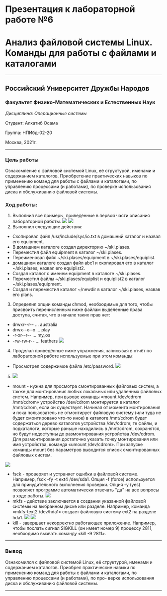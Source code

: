 # Презентация к лабораторной работе №6

# Анализ файловой системы Linux. Команды для работы с файлами и каталогами

----

## Российский Университет Дружбы Народов

### Факультет Физико-Математических и Естественных Наук

*Дисциплина: Операционные системы*

Студент: Алхатиб Осама

Группа: НПИбд-02-20

Москва, 2021г.

----

### Цель работы

Ознакомление с файловой системой Linux, её структурой, именами и содержанием каталогов. Приобретение практических навыков по применению команд для работы с файлами и каталогами, по управлению процессами (и работами), по проверке использования диска и обслуживанию файловой системы.

### Ход работы:
1. Выполнил все примеры, приведённые в первой части описания лабораторной работы.
![](https://raw.githubusercontent.com/osamakhateb/lab6/main/image/1.png)
![](https://raw.githubusercontent.com/osamakhateb/lab6/main/image/2.png)
2.	Выполнил следующие действия:

* Скопировал файл /usr/include/sys/io.txt в домашний каталог и назвал его equipment.
* В домашнем каталоге создал директорию ~/ski.plases.
* Переместил файл equipment в каталог ~/ski.plases.
* Переименовал файл ~/ski.plases/equipment в ~/ski.plases/equiplist.
*  домашнем каталоге создал файл abc1 и скопировал его в каталог ~/ski.plases, назвал его equiplist2.
* Создал каталог с именем equipment в каталоге ~/ski.plases.
* Переместил файлы ~/ski.plases/equiplist и equiplist2 в каталог ~/ski.plases/equipment.
* Создал и переместил каталог ~/newdir в каталог ~/ski.plases, назвав его plans.
  
3.	Определил опции команды chmod, необходимые для того, чтобы присвоить перечисленным ниже файлам выделенные права доступа, считая, что в начале таких прав нет:

* drwxr--r-- ... australia
* drwx--x--x ... play
* -r-xr--r-- ... my_os
* -rw-rw-r-- ... feathers
![](https://raw.githubusercontent.com/osamakhateb/lab6/main/image/4.png)
4.	Проделал приведённые ниже упражнения, записывая в отчёт по лабораторной работе используемые при этом команды:

* Просмотрел содержимое файла /etc/password.
![](https://raw.githubusercontent.com/osamakhateb/lab6/main/image/5.png)

5. ![](https://raw.githubusercontent.com/osamakhateb/lab6/main/image/6.png)
* mount - нужна для просмотра смонтированных файловых систем, а также для монтирования любых локальных или удаленных файловых систем. Например, при вызове команды «mount /dev/cdrom /mnt/cdrom» устройство /dev/cdrom монтируется в каталог /mnt/cdrom, если он существует. Начиная от момента монтирования и пока пользователь не отмонтирует файловую систему (или туда не будет смонтировано что-то иное) в каталоге /mnt/cdrom будет содержаться дерево каталогов устройства /dev/cdrom; те файлы, и подкаталоги, которые раньше находились в /mnt/cdrom, сохранятся, но будут недоступны до размонтирования устройства /dev/cdrom. Для размонтирования достаточно указать точку монтирования или имя устройства, команда «umount /dev/cdrom». При запуске команды mount без параметров выводится список смонтированных файловых систем.
  
![](https://raw.githubusercontent.com/osamakhateb/lab6/main/image/6(1).png)
* fsck - проверяет и устраняет ошибки в файловой системе. Например, fsck -fy -t ext4 /dev/sda1. Опция -f (force) используется для принудительного выполнения проверки. Опция -y (yes) позволяет программе автоматически отвечать "да" на все вопросы в ходе работы.
![](https://raw.githubusercontent.com/osamakhateb/lab6/main/image/6(2).png)
* mkfs - действие заключается в создании указанной файловой системы на выбранном диске или разделе. Например, команда «mkfs-text2 /dev/hda1» создает файловую систему ext2 на разделе hda1.
![](https://raw.githubusercontent.com/osamakhateb/lab6/main/image/6(3).png)
![](https://raw.githubusercontent.com/osamakhateb/lab6/main/image/6(4).png)
* kill - завершает некорректно работающее приложение. Например, чтобы послать сигнал SIGKILL (он имеет номер 9) процессу 2811, необходимо вызвать команду «kill -9 2811».


---
  
  ### Вывод

Ознакомился с файловой системой Linux, её структурой, именами и содержанием каталогов. Приобрел практические навыки по применению команд для работы с файлами и каталогами, по управлению процессами (и работами), по про- верке использования диска и обслуживанию файловой системы.

----